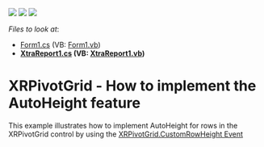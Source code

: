 <!-- default badges list -->
![](https://img.shields.io/endpoint?url=https://codecentral.devexpress.com/api/v1/VersionRange/128605336/15.1.3%2B)
[![](https://img.shields.io/badge/Open_in_DevExpress_Support_Center-FF7200?style=flat-square&logo=DevExpress&logoColor=white)](https://supportcenter.devexpress.com/ticket/details/T191103)
[![](https://img.shields.io/badge/📖_How_to_use_DevExpress_Examples-e9f6fc?style=flat-square)](https://docs.devexpress.com/GeneralInformation/403183)
<!-- default badges end -->
<!-- default file list -->
*Files to look at*:

* [Form1.cs](./CS/Form1.cs) (VB: [Form1.vb](./VB/Form1.vb))
* **[XtraReport1.cs](./CS/XtraReport1.cs) (VB: [XtraReport1.vb](./VB/XtraReport1.vb))**
<!-- default file list end -->
# XRPivotGrid - How to implement the AutoHeight feature


<p>This example illustrates how to implement AutoHeight for rows in the XRPivotGrid control by using the <a href="https://documentation.devexpress.com/#xtrareports/DevExpressXtraReportsUIXRPivotGrid_CustomRowHeighttopic">XRPivotGrid.CustomRowHeight Event</a></p>

<br/>


